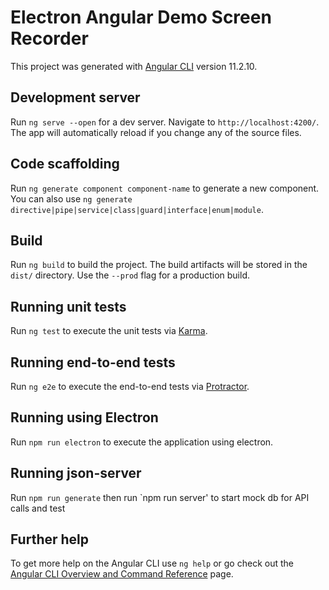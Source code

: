 # Electron Angular Demo Screen Recorder

This project was generated with [Angular CLI](https://github.com/angular/angular-cli) version 11.2.10.

## Development server

Run `ng serve --open` for a dev server. Navigate to `http://localhost:4200/`. The app will automatically reload if you change any of the source files.

## Code scaffolding

Run `ng generate component component-name` to generate a new component. You can also use `ng generate directive|pipe|service|class|guard|interface|enum|module`.

## Build

Run `ng build` to build the project. The build artifacts will be stored in the `dist/` directory. Use the `--prod` flag for a production build.

## Running unit tests

Run `ng test` to execute the unit tests via [Karma](https://karma-runner.github.io).

## Running end-to-end tests

Run `ng e2e` to execute the end-to-end tests via [Protractor](http://www.protractortest.org/).

## Running using Electron

Run `npm run electron` to execute the application using electron.

## Running json-server

Run `npm run generate` then run `npm run server' to start mock db for API calls and test

## Further help

To get more help on the Angular CLI use `ng help` or go check out the [Angular CLI Overview and Command Reference](https://angular.io/cli) page.
